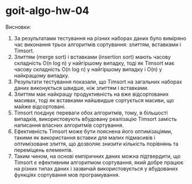 # goit-algo-hw-04 

Висновки:
1. За результатами тестування на різних наборах даних було виміряно час виконання трьох алгоритмів сортування: злиттям, вставками і Timsort.
2. Злиттям (merge sort) і вставками (insertion sort) мають часову складність O(n log n) у найгіршому випадку, тоді як Timsort має часову складність O(n log n) у найгіршому випадку і O(n) у найкращому випадку.
3. Результати тестування показали, що Timsort на загальних наборах даних виконується швидше, ніж злиттям і вставками.
4. Злиттям має найкращу продуктивність на вже відсортованих масивах, тоді як вставками найшвидше сортується масиви, що майже відсортовані.
5. Timsort поєднує переваги обох алгоритмів, тому, в більшості випадків, використовують вбудовану реалізацію Timsort замість написання власних алгоритмів сортування.
6. Ефективність Timsort може бути пояснена його оптимізаціями, такими як використання вставки для малих підмасивів і оптимізоване злиття, що дозволяє знизити кількість порівнянь та переміщень елементів.
7. Таким чином, на основі емпіричних даних можна підтвердити, що Timsort є ефективним алгоритмом сортування, який добре працює на різних типах даних і зазвичай використовується у вбудованих функціях сортування мов програмування.
